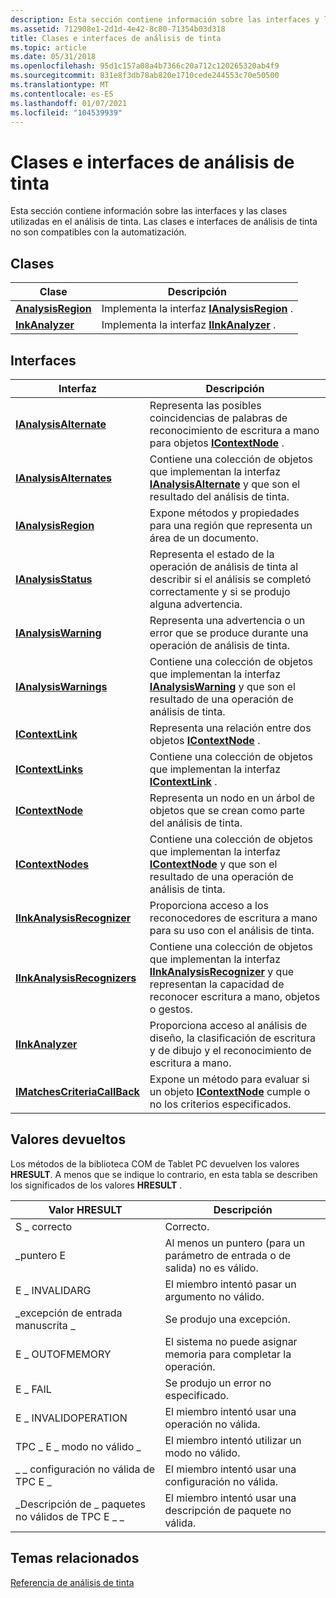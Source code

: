 ```yaml
---
description: Esta sección contiene información sobre las interfaces y las clases utilizadas en el análisis de tinta. Las clases e interfaces de análisis de tinta no son compatibles con la automatización.
ms.assetid: 712908e1-2d1d-4e42-8c80-71354b03d318
title: Clases e interfaces de análisis de tinta
ms.topic: article
ms.date: 05/31/2018
ms.openlocfilehash: 95d1c157a08a4b7366c20a712c120265320ab4f9
ms.sourcegitcommit: 831e8f3db78ab820e1710cede244553c70e50500
ms.translationtype: MT
ms.contentlocale: es-ES
ms.lasthandoff: 01/07/2021
ms.locfileid: "104539939"
---
```

# <a name="ink-analysis-classes-and-interfaces"></a>Clases e interfaces de análisis de tinta

Esta sección contiene información sobre las interfaces y las clases utilizadas en el análisis de tinta. Las clases e interfaces de análisis de tinta no son compatibles con la automatización.

## <a name="classes"></a>Clases



| Clase                                    | Descripción                                                                     |
|------------------------------------------|---------------------------------------------------------------------------------|
| [**AnalysisRegion**](analysisregion.md) | Implementa la interfaz [**IAnalysisRegion**](ianalysisregion.md) .<br/> |
| [**InkAnalyzer**](inkanalyzer.md)       | Implementa la interfaz [**IInkAnalyzer**](iinkanalyzer.md) .<br/>       |



 

## <a name="interfaces"></a>Interfaces



| Interfaz                                                    | Descripción                                                                                                                                                                                                      |
|--------------------------------------------------------------|------------------------------------------------------------------------------------------------------------------------------------------------------------------------------------------------------------------|
| [**IAnalysisAlternate**](ianalysisalternate.md)             | Representa las posibles coincidencias de palabras de reconocimiento de escritura a mano para objetos [**IContextNode**](icontextnode.md) .<br/>                                                                                        |
| [**IAnalysisAlternates**](ianalysisalternates.md)           | Contiene una colección de objetos que implementan la interfaz [**IAnalysisAlternate**](ianalysisalternate.md) y que son el resultado del análisis de tinta.<br/>                                               |
| [**IAnalysisRegion**](ianalysisregion.md)                   | Expone métodos y propiedades para una región que representa un área de un documento.<br/>                                                                                                                    |
| [**IAnalysisStatus**](ianalysisstatus.md)                   | Representa el estado de la operación de análisis de tinta al describir si el análisis se completó correctamente y si se produjo alguna advertencia.<br/>                                                  |
| [**IAnalysisWarning**](ianalysiswarning.md)                 | Representa una advertencia o un error que se produce durante una operación de análisis de tinta.<br/>                                                                                                                           |
| [**IAnalysisWarnings**](ianalysiswarnings.md)               | Contiene una colección de objetos que implementan la interfaz [**IAnalysisWarning**](ianalysiswarning.md) y que son el resultado de una operación de análisis de tinta.<br/>                                      |
| [**IContextLink**](icontextlink.md)                         | Representa una relación entre dos objetos [**IContextNode**](icontextnode.md) .<br/>                                                                                                                   |
| [**IContextLinks**](icontextlinks.md)                       | Contiene una colección de objetos que implementan la interfaz [**IContextLink**](icontextlink.md) .<br/>                                                                                                   |
| [**IContextNode**](icontextnode.md)                         | Representa un nodo en un árbol de objetos que se crean como parte del análisis de tinta.<br/>                                                                                                                      |
| [**IContextNodes**](icontextnodes.md)                       | Contiene una colección de objetos que implementan la interfaz [**IContextNode**](icontextnode.md) y que son el resultado de una operación de análisis de tinta.<br/>                                              |
| [**IInkAnalysisRecognizer**](iinkanalysisrecognizer.md)     | Proporciona acceso a los reconocedores de escritura a mano para su uso con el análisis de tinta.<br/>                                                                                                                                 |
| [**IInkAnalysisRecognizers**](iinkanalysisrecognizers.md)   | Contiene una colección de objetos que implementan la interfaz [**IInkAnalysisRecognizer**](iinkanalysisrecognizer.md) y que representan la capacidad de reconocer escritura a mano, objetos o gestos.<br/> |
| [**IInkAnalyzer**](iinkanalyzer.md)                         | Proporciona acceso al análisis de diseño, la clasificación de escritura y de dibujo y el reconocimiento de escritura a mano.<br/>                                                                                                  |
| [**IMatchesCriteriaCallBack**](imatchescriteriacallback.md) | Expone un método para evaluar si un objeto [**IContextNode**](icontextnode.md) cumple o no los criterios especificados.<br/>                                                                              |



 

## <a name="return-values"></a>Valores devueltos

Los métodos de la biblioteca COM de Tablet PC devuelven los valores **HRESULT**. A menos que se indique lo contrario, en esta tabla se describen los significados de los valores **HRESULT** .



| Valor HRESULT                                   | Descripción                                                                              |
|-------------------------------------------------|------------------------------------------------------------------------------------------|
| S \_ correcto<br/>                                | Correcto.<br/>                                                                      |
| \_puntero E<br/>                           | Al menos un puntero (para un parámetro de entrada o de salida) no es válido.<br/> |
| E \_ INVALIDARG<br/>                        | El miembro intentó pasar un argumento no válido.<br/>                              |
| \_excepción de entrada manuscrita \_<br/>                    | Se produjo una excepción.<br/>                                                           |
| E \_ OUTOFMEMORY<br/>                       | El sistema no puede asignar memoria para completar la operación.<br/>                      |
| E \_ FAIL<br/>                              | Se produjo un error no especificado.<br/>                                                 |
| E \_ INVALIDOPERATION<br/>                  | El miembro intentó usar una operación no válida.<br/>                                 |
| TPC \_ E \_ modo no válido \_<br/>                | El miembro intentó utilizar un modo no válido.<br/>                                      |
| \_ \_ configuración no válida de TPC E \_<br/>       | El miembro intentó usar una configuración no válida.<br/>                             |
| \_Descripción de \_ paquetes no válidos de TPC E \_ \_<br/> | El miembro intentó usar una descripción de paquete no válida.<br/>                        |



 

## <a name="related-topics"></a>Temas relacionados

<dl> <dt>

[Referencia de análisis de tinta](ink-analysis-reference.md)
</dt> </dl>

 

 




